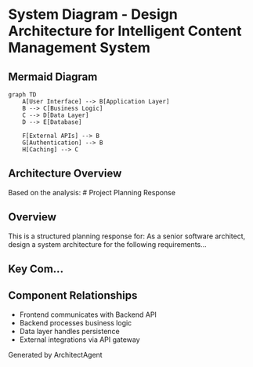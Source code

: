 # System Diagram - Design Architecture for Intelligent Content Management System

## Mermaid Diagram
```mermaid
graph TD
    A[User Interface] --> B[Application Layer]
    B --> C[Business Logic]
    C --> D[Data Layer]
    D --> E[Database]
    
    F[External APIs] --> B
    G[Authentication] --> B
    H[Caching] --> C
```

## Architecture Overview
Based on the analysis: # Project Planning Response

## Overview
This is a structured planning response for: 
        As a senior software architect, design a system architecture for the following requirements...

## Key Com...

## Component Relationships
- Frontend communicates with Backend API
- Backend processes business logic
- Data layer handles persistence
- External integrations via API gateway

Generated by ArchitectAgent

